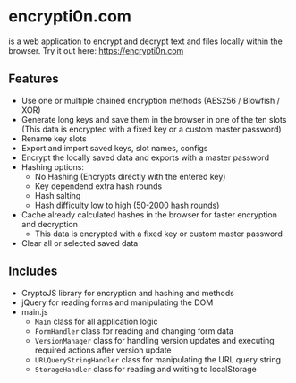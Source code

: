 # encrypti0n.com

is a web application to encrypt and decrypt text and files locally within the browser.
Try it out here: https://encrypti0n.com
  
## Features

- Use one or multiple chained encryption methods (AES256 / Blowfish / XOR)
- Generate long keys and save them in the browser in one of the ten slots (This data is encrypted with a fixed key or a custom master password)
- Rename key slots
- Export and import saved keys, slot names, configs
- Encrypt the locally saved data and exports with a master password
- Hashing options:
  - No Hashing (Encrypts directly with the entered key)
  - Key dependend extra hash rounds
  - Hash salting
  - Hash difficulty low to high (50-2000 hash rounds)
- Cache already calculated hashes in the browser for faster encryption and decryption
  - This data is encrypted with a fixed key or custom master password
- Clear all or selected saved data

## Includes

- CryptoJS library for encryption and hashing and methods
- jQuery for reading forms and manipulating the DOM
- main.js
  - `Main` class for all application logic
  - `FormHandler` class for reading and changing form data
  - `VersionManager` class for handling version updates and executing required actions after version update
  - `URLQueryStringHandler` class for manipulating the URL query string
  - `StorageHandler` class for reading and writing to localStorage
